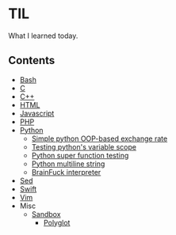 TIL
===

What I learned today.

Contents
--------

+ [Bash](bash)
+ [C](c)
+ [C++](cpp)
+ [HTML](html)
+ [Javascript](javascript)
+ [PHP](php)
+ [Python](python)
    - [Simple python OOP-based exchange rate](python/exchange)
    - [Testing python's variable scope](python/scope)
    - [Python super function testing](python/super)
    - [Python multiline string](python/docstring)
    - [BrainFuck interpreter](python/brainfuck)
+ [Sed](sed)
+ [Swift](swift)
+ [Vim](vim)
+ Misc
    + [Sandbox](sandbox)
        - [Polyglot](sandbox/polyglot)
